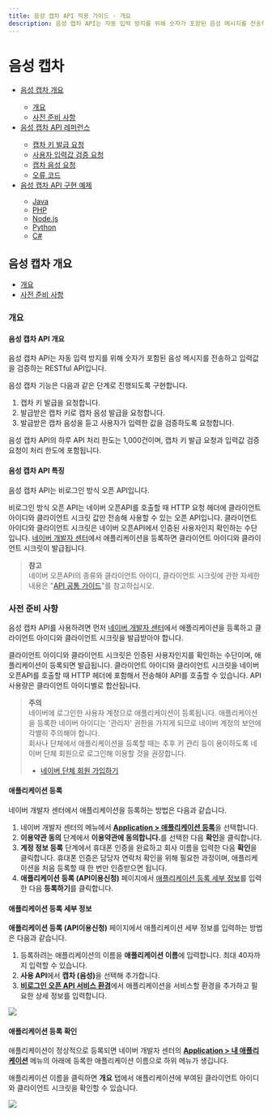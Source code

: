 ```yaml
---
title: 음성 캡차 API 적용 가이드 - 개요
description: 음성 캡차 API는 자동 입력 방지를 위해 숫자가 포함된 음성 메시지를 전송하고 입력값을 검증하는 RESTful API입니다.
---
```


# 음성 캡차

<div class="table-of-contents">
<ul>
    <li><a href="#음성-캡차-개요">음성 캡차 개요</a>
    </li>
    <ul>
        <li><a href="#개요">개요</a></li>
        <li><a href="#사전-준비-사항">사전 준비 사항</a></li>
    </ul>
    <li><a href="/docs/utils/scaptcha/reference/">음성 캡차 API 레퍼런스</a></li>
    <ul>
        <li><a href="/docs/utils/scaptcha/reference/#캡차-키-발급-요청">캡차 키 발급 요청</a></li>
        <li><a href="/docs/utils/scaptcha/reference/#사용자-입력값-검증-요청">사용자 입력값 검증 요청</a></li>
        <li><a href="/docs/utils/scaptcha/reference/#캡차-음성-요청">캡차 음성 요청</a></li>
        <li><a href="/docs/utils/scaptcha/reference/#오류-코드">오류 코드</a></li>
    </ul>
    <li><a href="/docs/utils/scaptcha/examples/">음성 캡차 API 구현 예제</a></li>
    <ul>
        <li><a href="/docs/utils/scaptcha/examples/#java">Java</a></li>
        <li><a href="/docs/utils/scaptcha/examples/#php">PHP</a></li>
        <li><a href="/docs/utils/scaptcha/examples/#node-js">Node.js</a></li>
        <li><a href="/docs/utils/scaptcha/examples/#python">Python</a></li>
        <li><a href="/docs/utils/scaptcha/examples/#c">C#</a></li>
    </ul>
</ul>
</div>

## 음성 캡차 개요

* [개요](#개요)
* [사전 준비 사항](#사전-준비-사항)

### 개요

#### 음성 캡차 API 개요

음성 캡차 API는 자동 입력 방지를 위해 숫자가 포함된 음성 메시지를 전송하고 입력값을 검증하는 RESTful API입니다.

음성 캡차 기능은 다음과 같은 단계로 진행되도록 구현합니다.

1. 캡차 키 발급을 요청합니다.
2. 발급받은 캡차 키로 캡차 음성 발급을 요청합니다.
3. 발급받은 캡차 음성을 듣고 사용자가 입력한 값을 검증하도록 요청합니다.

음성 캡차 API의 하루 API 처리 한도는 1,000건이며, 캡차 키 발급 요청과 입력값 검증 요청이 처리 한도에 포함됩니다.

#### 음성 캡차 API 특징

음성 캡차 API는 비로그인 방식 오픈 API입니다.

비로그인 방식 오픈 API는 네이버 오픈API를 호출할 때 HTTP 요청 헤더에 클라이언트 아이디와 클라이언트 시크릿 값만 전송해 사용할 수 있는 오픈 API입니다. 클라이언트 아이디와 클라이언트 시크릿은 네이버 오픈API에서 인증된 사용자인지 확인하는 수단입니다. [네이버 개발자 센터](https://developers.naver.com/)에서 애플리케이션을 등록하면 클라이언트 아이디와 클라이언트 시크릿이 발급됩니다.

> **참고**  
> 네이버 오픈API의 종류와 클라이언트 아이디, 클라이언트 시크릿에 관한 자세한 내용은 "[API 공통 가이드](https://developers.naver.com/docs/common/openapiguide/)"를 참고하십시오.  

### 사전 준비 사항

음성 캡차 API를 사용하려면 먼저 [네이버 개발자 센터](https://developers.naver.com/)에서 애플리케이션을 등록하고 클라이언트 아이디와 클라이언트 시크릿을 발급받아야 합니다.

클라이언트 아이디와 클라이언트 시크릿은 인증된 사용자인지를 확인하는 수단이며, 애플리케이션이 등록되면 발급됩니다. 클라이언트 아이디와 클라이언트 시크릿을 네이버 오픈API를 호출할 때 HTTP 헤더에 포함해서 전송해야 API를 호출할 수 있습니다. API 사용량은 클라이언트 아이디별로 합산됩니다.

> **주의**  
> 네이버에 로그인한 사용자 계정으로 애플리케이션이 등록됩니다. 애플리케이션을 등록한 네이버 아이디는 '관리자' 권한을 가지게 되므로 네이버 계정의 보안에 각별히 주의해야 합니다.  
> 회사나 단체에서 애플리케이션을 등록할 때는 추후 키 관리 등이 용이하도록 네이버 단체 회원으로 로그인해 이용할 것을 권장합니다.  
> - [네이버 단체 회원 가입하기](https://nid.naver.com/group/commonAction.nhn?m=viewTerms)  

#### 애플리케이션 등록

네이버 개발자 센터에서 애플리케이션을 등록하는 방법은 다음과 같습니다.

1. 네이버 개발자 센터의 메뉴에서 [**Application &gt; 애플리케이션 등록**](https://developers.naver.com/apps/#/wizard/register)을 선택합니다.
2. **이용약관 동의** 단계에서 **이용약관에 동의합니다.**<!-- -->를 선택한 다음 **확인**을 클릭합니다.
3. **계정 정보 등록** 단계에서 휴대폰 인증을 완료하고 회사 이름을 입력한 다음 **확인**을 클릭합니다. 휴대폰 인증은 담당자 연락처 확인을 위해 필요한 과정이며, 애플리케이션을 처음 등록할 때 한 번만 인증받으면 됩니다.
4. **애플리케이션 등록 (API이용신청)** 페이지에서 [애플리케이션 등록 세부 정보](#애플리케이션-등록-세부-정보)를 입력한 다음 **등록하기**를 클릭합니다.

#### 애플리케이션 등록 세부 정보

**애플리케이션 등록 (API이용신청)** 페이지에서 애플리케이션 세부 정보를 입력하는 방법은 다음과 같습니다.

1. 등록하려는 애플리케이션의 이름을 **애플리케이션 이름**에 입력합니다. 최대 40자까지 입력할 수 있습니다.
2. **사용 API**에서 **캡차 (음성)**<!-- -->을 선택해 추가합니다.
3. [**비로그인 오픈 API 서비스 환경**](https://developers.naver.com/docs/common/openapiguide/appregister.md#비로그인-오픈-api-서비스-환경)에서 애플리케이션을 서비스할 환경을 추가하고 필요한 상세 정보를 입력합니다.

![](images/scaptcha-01.png)

#### 애플리케이션 등록 확인

애플리케이션이 정상적으로 등록되면 네이버 개발자 센터의 **[Application &gt; 내 애플리케이션](https://developers.naver.com/apps/#/list)** 메뉴의 아래에 등록한 애플리케이션 이름으로 하위 메뉴가 생깁니다.

애플리케이션 이름을 클릭하면 **개요** 탭에서 애플리케이션에 부여된 클라이언트 아이디와 클라이언트 시크릿을 확인할 수 있습니다.

![](images/scaptcha-02.png)
